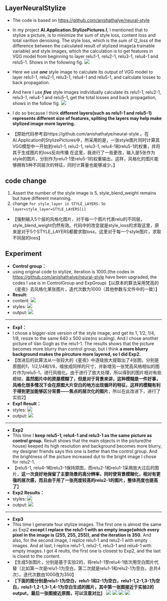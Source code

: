 ## LayerNeuralStylize
- The code is based on https://github.com/anishathalye/neural-style
- In my project **AI.Application.StylizePictures.I**, I mentioned that to stylize a picture, is to minimize the sum of style loss, content loss and total varition denoising. The style loss, which is the sum of l2_loss of the difference between  the calculated result of stylized image(a trainable variable) and style images, which the calculation is to get features in VGG model from beginning to layer relu1-1, relu2-1, relu3-1, relu4-1 and relu5-1. Shows in the following fig.
![](http://i.imgur.com/udsum0V.png)

- Here we use ***one*** style image to calculate its output of VGG model to layer relu1-1, relu2-1, relu3-1, relu4-1 and relu5-1, and calculate losses to back propagation. 
- And here I use ***five*** style images individually calculate its relu1-1, relu2-1, relu3-1, relu4-1 and relu5-1, get the total losses and back propagation, shows in the follow fig.
![](http://i.imgur.com/0h2mxQ6.png)
- I do so because I think **different layers(such as relu1-1 and relu5-1) represents different size of features, spliting the layers may help make stylized image more layering.**
- 【原始代码参考自https://github.com/anishathalye/neural-style 。在AI.Application的StylizePictures中，所采用的是，一张style图片同时计算其VGG模型中一开始到relu1-1, relu2-1, relu3-1, relu4-1和relu5-1的权重，并将其于生成图片的loss反向传播
在这里，我进行了一些更改，输入是5张作为style的图片，分别作为relu1-1至relu5-1的权重输出，这样，风格化的图片能够拥有5种不同层次的特征，同时计算量也能够减少。】

## code change
1. Assert the number of the style image is 5, style_blend_weight remains but have different meanning. 
2. change `for style_layer in STYLE_LAYERS:` to `layer=style_layer=STYLE_LAYERS[i]`
- 【强制输入5个层的风格化图片，对于每一个图片代表relu的不同层，style_blend_weight仍然有效。代码中的改变就是style_loss的求取这里，原来是对于5个STYLE_LAYERS都要求取loss，这里对于每一个style图片，求取不同层的loss】
## Experiment
- **Control group：**
- using original code to stylize, iteration is 1000.(the codes in https://github.com/anishathalye/neural-style have been upgraded, the codes I use is in ControlGroup and ExpGroup)【以原本的算法采用梵高的《星夜》去风格化某张图片，迭代次数为1000（其他参数与文件中的一致）】
- **Result:**
- content:
![](http://i.imgur.com/hrREQsI.jpg)
- styles:
![](http://i.imgur.com/awoiD1Q.jpg)
- output:
![](http://i.imgur.com/iw6d6yb.jpg)
---
- **Exp1：**
- I chose a bigger-size version of the style image, and get its 1, 1/2, 1/4, 1/8, resize to the same 640 x 500 size(no scaling). And I chose another picture of Van Gogh as the relu1-1. The results shows that the picture becomes more blurry than control group, but I think **a more blurry background makes the pircuture more layered, so I did Exp2.**
- 【改进后的此算法从一张较大的《星夜》中逐级放大提取出了4张图，分别是原图的1，1/2,1/4和1/8，缩放成同样的尺寸，并新增另一张梵高风格相似的图片作为relu5-1，进行风格化。由于进行了放大处理，所以得到的图片相对有些模糊，**虽然图片中的房屋模糊了，但是对于背景来讲，这种模糊是一件好事，风格化很多情况下会在原图大片空白的地方出现循环的特征，这样的模糊有利于得到更加能够区分背景——焦点的层次化的图片**，所以在此改进下，进行了实验2】
- **Exp1 Result：**
- styles:
![](http://i.imgur.com/QXxMGPm.jpg)
- output:
![](http://i.imgur.com/j0TLA3l.jpg)
---
- **Exp2**
- This time I **keep relu5-1, relu4-1 and relu3-1 as the same picture as control group.** Result shows that the main objects in the picture(the house) keeped its high resolution and background becomes more blurry, my designer friends says this one is better than the control group. And the brightness of the picture increased dut to the bright image I chose for relu2-1.
- 【relu5-1, relu4-1和relu3-1保持原图，而relu2-1和relu1-1采用放大过后的图片，**这一次良好地保留了主要场景的高分辨率，同时使背景模糊化，相对有更强的层次感，而且由于用了一张亮度较高的relu2-1的图片，整体亮度也提高了**】
- **Exp2 Results：**
- styles:
![](http://i.imgur.com/ud53gd8.jpg)
- output:
![](http://i.imgur.com/0i6qTWw.jpg)
---
- **Exp3**
- This time I generate four stylize images. The first one is almost the same as Exp2 **except I replace the relu1-1 with an empty image(which every pixel in the image is (255, 255, 255)), and the iteration is 350.** And also, for the second image, I replce relu1-1 and relu2-1 with empty images. And at last, I replce relu1-1, relu2-1, relu3-1 and relu4-1 with empty images. I got 4 reults, the first one is closest to Exp2, and the last is cloest to the content. 
- 【生成5张图片，分别是基于实验2的，将relu1-1至relu4-1依次用空白图片代替（比如第一次是relu1-1为空白，第二次就是relu1-1和relu2-1为空白，总共4次）。迭代次数由1000改为350】
- 【**下面的图分别是relu1-1为空白，relu1-1和2-1为空白，relu1-1,2-1,3-1为空白，relu1-1,2-1,3-1,4-1为空白生成的图片，其中第一张图接近于实验2的output，最后一张图接近原图，可以注意对比**】
![](http://i.imgur.com/OMWAwJ2.jpg)
![](http://i.imgur.com/meCPpx5.jpg)
![](http://i.imgur.com/vAMk4Qs.jpg)
![](http://i.imgur.com/AdyK6B9.jpg)